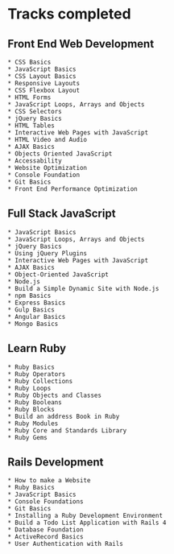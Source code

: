 # Tracks completed 

## Front End Web Development 
	* CSS Basics 
	* JavaScript Basics
	* CSS Layout Basics 
	* Responsive Layouts
	* CSS Flexbox Layout 
	* HTML Forms 
	* JavaScript Loops, Arrays and Objects 
	* CSS Selectors 
	* jQuery Basics 
	* HTML Tables 
	* Interactive Web Pages with JavaScript 
	* HTML Video and Audio 
	* AJAX Basics 
	* Objects Oriented JavaScript 
	* Accessability 
	* Website Optimization 
	* Console Foundation 
	* Git Basics 
	* Front End Performance Optimization 

## Full Stack JavaScript
	* JavaScript Basics 
	* JavaScript Loops, Arrays and Objects 
	* jQuery Basics 
	* Using jQuery Plugins 
	* Interactive Web Pages with JavaScript 
	* AJAX Basics 
	* Object-Oriented JavaScript
	* Node.js
	* Build a Simple Dynamic Site with Node.js
	* npm Basics 
	* Express Basics 
	* Gulp Basics 
	* Angular Basics 
	* Mongo Basics 

## Learn Ruby 
	* Ruby Basics 
	* Ruby Operators 
	* Ruby Collections 
	* Ruby Loops 
	* Ruby Objects and Classes 
	* Ruby Booleans 
	* Ruby Blocks 
	* Build an address Book in Ruby 
	* Ruby Modules 
	* Ruby Core and Standards Library 
	* Ruby Gems 


## Rails Development 
	* How to make a Website 
	* Ruby Basics 
	* JavaScript Basics 
	* Console Foundations 
	* Git Basics 
	* Installing a Ruby Development Environment 
	* Build a Todo List Application with Rails 4 
	* Database Foundation 
	* ActiveRecord Basics
	* User Authentication with Rails 



